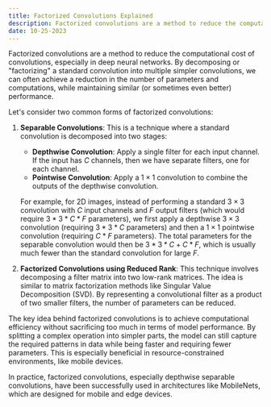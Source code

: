 ```yaml
---
title: Factorized Convolutions Explained
description: Factorized convolutions are a method to reduce the computational cost of convolutions, especially in deep neural networks. By decomposing or "factorizing" a standard convolution into multiple simpler convolutions, we can often achieve a reduction in the number of parameters and computations, while maintaining similar (or sometimes even better) performance.
date: 10-25-2023
---
```


Factorized convolutions are a method to reduce the computational cost of convolutions, especially in deep neural networks. By decomposing or "factorizing" a standard convolution into multiple simpler convolutions, we can often achieve a reduction in the number of parameters and computations, while maintaining similar (or sometimes even better) performance.

Let's consider two common forms of factorized convolutions:

1. **Separable Convolutions**: This is a technique where a standard convolution is decomposed into two stages:

   - **Depthwise Convolution**: Apply a single filter for each input channel. If the input has $C$ channels, then we have separate filters, one for each channel.
   - **Pointwise Convolution**: Apply a $1 \times 1$ convolution to combine the outputs of the depthwise convolution.

   For example, for 2D images, instead of performing a standard $3 \times 3$ convolution with $C$ input channels and $F$ output filters (which would require $3 * 3 * C * F$ parameters), we first apply a depthwise $3 \times 3$ convolution (requiring $3 * 3 * C$ parameters) and then a $1 \times 1$ pointwise convolution (requiring $C * F$ parameters). The total parameters for the separable convolution would then be $3 * 3 * C + C * F$, which is usually much fewer than the standard convolution for large $F$.

2. **Factorized Convolutions using Reduced Rank**: This technique involves decomposing a filter matrix into two low-rank matrices. The idea is similar to matrix factorization methods like Singular Value Decomposition (SVD). By representing a convolutional filter as a product of two smaller filters, the number of parameters can be reduced.

The key idea behind factorized convolutions is to achieve computational efficiency without sacrificing too much in terms of model performance. By splitting a complex operation into simpler parts, the model can still capture the required patterns in data while being faster and requiring fewer parameters. This is especially beneficial in resource-constrained environments, like mobile devices.

In practice, factorized convolutions, especially depthwise separable convolutions, have been successfully used in architectures like MobileNets, which are designed for mobile and edge devices.
